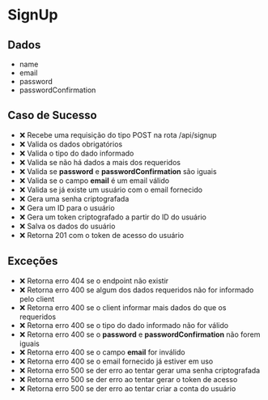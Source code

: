 # SignUp

## Dados
* name
* email
* password
* passwordConfirmation

## Caso de Sucesso

- ❌ Recebe uma requisição do tipo POST na rota /api/signup
- ❌ Valida os dados obrigatórios
- ❌ Valida o tipo do dado informado
- ❌ Valida se não há dados a mais dos requeridos
- ❌ Valida se **password** e **passwordConfirmation** são iguais
- ❌ Valida se o campo **email** é um email válido
- ❌ Valida se já existe um usuário com o email fornecido
- ❌ Gera uma senha criptografada
- ❌ Gera um ID para o usuário
- ❌ Gera um token criptografado a partir do ID do usuário
- ❌ Salva os dados do usuário
- ❌ Retorna 201 com o token de acesso do usuário


## Exceções

- ❌ Retorna erro 404 se o endpoint não existir
- ❌ Retorna erro 400 se algum dos dados requeridos não for informado pelo client
- ❌ Retorna erro 400 se o client informar mais dados do que os requeridos
- ❌ Retorna erro 400 se o tipo do dado informado não for válido
- ❌ Retorna erro 400 se o **password** e **passwordConfirmation** não forem iguais
- ❌ Retorna erro 400 se o campo **email** for inválido
- ❌ Retorna erro 400 se o email fornecido já estiver em uso
- ❌ Retorna erro 500 se der erro ao tentar gerar uma senha criptografada
- ❌ Retorna erro 500 se der erro ao tentar gerar o token de acesso
- ❌ Retorna erro 500 se der erro ao tentar criar a conta do usuário



